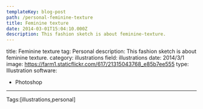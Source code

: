 ```yaml
---
templateKey: blog-post
path: /personal-feminine-texture
title: Feminine texture
date: 2014-03-01T15:04:10.000Z
description: This fashion sketch is about feminine-texture.
---
```


title: Feminine texture
tag: Personal
description: This fashion sketch is about feminine texture.
category: illustrations
field: illustrations
date: 2014/3/1
image: https://farm1.staticflickr.com/617/21315043768_e85b7ee555
type: Illustration
software:
- Photoshop
---

Tags:[illustrations,personal]